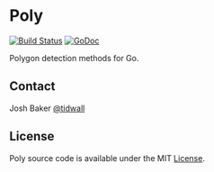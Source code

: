 Poly
====
[![Build Status](https://travis-ci.org/tidwall/poly.svg?branch=master)](https://travis-ci.org/tidwall/poly)
[![GoDoc](https://godoc.org/github.com/tidwall/poly?status.svg)](https://godoc.org/github.com/tidwall/poly)

Polygon detection methods for Go. 

Contact
-------
Josh Baker [@tidwall](http://twitter.com/tidwall)

License
-------
Poly source code is available under the MIT [License](/LICENSE).
